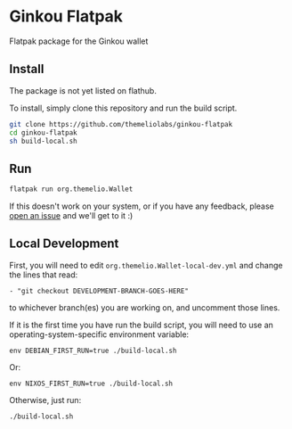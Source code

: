 # Ginkou Flatpak
Flatpak package for the Ginkou wallet

## Install
The package is not yet listed on flathub.

To install, simply clone this repository and run the build script.

```bash
git clone https://github.com/themeliolabs/ginkou-flatpak
cd ginkou-flatpak
sh build-local.sh
```

## Run

```bash
flatpak run org.themelio.Wallet
```

If this doesn't work on your system, or if you have any feedback, please [open an issue](https://github.com/themeliolabs/ginkou-flatpak/issues/new) and we'll get to it :)


## Local Development

First, you will need to edit `org.themelio.Wallet-local-dev.yml` and change the lines that read:
```
- "git checkout DEVELOPMENT-BRANCH-GOES-HERE"
```
to whichever branch(es) you are working on, and uncomment those lines.



If it is the first time you have run the build script, you will need to use an operating-system-specific environment variable:

```
env DEBIAN_FIRST_RUN=true ./build-local.sh
```

Or:

```
env NIXOS_FIRST_RUN=true ./build-local.sh
```


Otherwise, just run:

```
./build-local.sh
```
